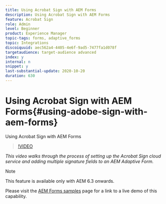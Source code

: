 ```yaml
---
title: Using Acrobat Sign with AEM Forms
description: Using Acrobat Sign with AEM Forms
feature: Acrobat Sign
role: Admin
level: Beginner
product: Experience Manager
topic-tags: forms, adaptive_forms
topic: Integrations
discoiquuid: aec562a4-4405-4e6f-9ad5-7477fa1d078f
targetaudience: target-audience advanced
index: y
internal: n
snippet: y
last-substantial-update: 2020-10-20
duration: 630
---
```


# Using Acrobat Sign with AEM Forms{#using-adobe-sign-with-aem-forms}

Using Acrobat Sign with AEM Forms

>[!VIDEO](https://video.tv.adobe.com/v/18696?quality=12&learn=on)

*This video walks through the process of setting up the Acrobat Sign cloud service and adding multiple signature fields to an AEM Adaptive Form.*

>[!NOTE]
>
>This feature is available only with AEM 6.3 onwards.

Please visit the [AEM Forms samples](https://forms.enablementadobe.com/content/samples/samples.html?query=0#formsandsign) page for a link to a live demo of this capability.
